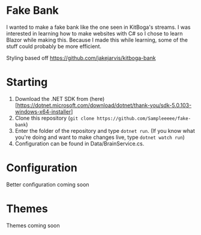 # Fake Bank
I wanted to make a fake bank like the one seen in KitBoga's streams.
I was interested in learning how to make websites with C# so I chose to learn Blazor while making this.
Because I made this while learning, some of the stuff could probably be more efficient.

Styling based off https://github.com/jakejarvis/kitboga-bank

# Starting
1. Download the .NET SDK from (here)[https://dotnet.microsoft.com/download/dotnet/thank-you/sdk-5.0.103-windows-x64-installer]
2. Clone this repository (`git clone https://github.com/Sampleeeee/fake-bank`)
3. Enter the folder of the repository and type `dotnet run`. (If you know what you're doing and want to make changes live, type `dotnet watch run`)
4. Configuration can be found in Data/BrainService.cs.

# Configuration
Better configuration coming soon

# Themes
Themes coming soon
